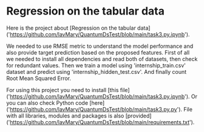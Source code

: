# Regression on the tabular data

Here is the project about [Regression on the tabular data] ('https://github.com/lavMary/QuantumDsTest/blob/main/task3.py.ipynb').

We needed to use RMSE metric to understand the model performance and also provide target prediction based on the proposed features. 
First of all we needed to install all dependencies and read both of datasets, then check for redundant values. 
Then we train a model using 'internship_train.csv' dataset and predict using 'internship_hidden_test.csv'. And finally count Root Mean Squared Error.

For using this project you need to install [this file] ('https://github.com/lavMary/QuantumDsTest/blob/main/task3.py.ipynb'). Or you can also check Python code [here] ('https://github.com/lavMary/QuantumDsTest/blob/main/task3.py.py'). File with all libraries, modules and packages is also [provided] ('https://github.com/lavMary/QuantumDsTest/blob/main/requirements.txt').
